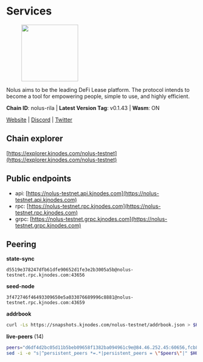 # Services

<figure><img src="https://raw.githubusercontent.com/kj89/testnet_manuals/main/pingpub/logos/nolus.png" width="150" alt=""><figcaption></figcaption></figure>

Nolus aims to be the leading DeFi Lease platform. The protocol  intends to become a tool for empowering people, simple to use, and highly efficient.

**Chain ID**: nolus-rila | **Latest Version Tag**: v0.1.43 | **Wasm**: ON

[Website](https://www.nolus.io) | [Discord](https://discord.gg/nolus-protocol) | [Twitter](https://twitter.com/NolusProtocol)




## Chain explorer
[https://explorer.kjnodes.com/nolus-testnet](https://explorer.kjnodes.com/nolus-testnet)

## Public endpoints

* api: [https://nolus-testnet.api.kjnodes.com](https://nolus-testnet.api.kjnodes.com)
* rpc: [https://nolus-testnet.rpc.kjnodes.com](https://nolus-testnet.rpc.kjnodes.com)
* grpc: [https://nolus-testnet.grpc.kjnodes.com](https://nolus-testnet.grpc.kjnodes.com)

## Peering

**state-sync**

```text
d5519e378247dfb61dfe90652d1fe3e2b3005a5b@nolus-testnet.rpc.kjnodes.com:43656
```

**seed-node**

```text
3f472746f46493309650e5a033076689996c8881@nolus-testnet.rpc.kjnodes.com:43659
```

**addrbook**
```bash
curl -Ls https://snapshots.kjnodes.com/nolus-testnet/addrbook.json > $HOME/.nolus/config/addrbook.json
```

**live-peers** (14)
```bash
peers="d6df4d2bc05d11b5beb09658f1382ba094961c9e@84.46.252.45:60656,fcb82df30d2056c3af024fb389e173d683fe8229@65.108.105.48:19756,d5519e378247dfb61dfe90652d1fe3e2b3005a5b@65.109.68.190:43656,7a1fc4d1cc0ffec7db6a2a15496136e62561b162@161.97.146.108:26656,5c2a752c9b1952dbed075c56c600c3a79b58c395@195.3.220.135:27016,387393e38531ac010f500d294505232a77c88766@45.33.32.8:26656,621c459c333de1a03250bb846647fc858b9c8638@38.242.142.83:26656,5b7092ce1624e8a23a5d90897c4c5231fb7b1238@185.245.183.172:16656,e0aac09f3de68abf583b0e3994228ee8bd19d1eb@168.119.124.130:45659,8b0b427b4567a7a66f05fab1146ee97b52ad7958@93.189.30.119:26656,33f4b7f56b6708526f0638162f020394de0ce5e9@65.21.229.33:28656,4b418e9dbc5e45c39ee8329b0d1bae42b7eface1@136.243.103.32:26656,9951244a6f7cc04d30e7a122dfbee14c8ca5b542@185.239.208.142:656,8c385e6c57a0f3d010437fbf4d5fd6db84d73a8d@185.215.165.0:26656"
sed -i -e "s|^persistent_peers *=.*|persistent_peers = \"$peers\"|" $HOME/.nolus/config/config.toml
```
